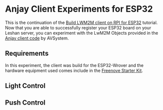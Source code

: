 # Anjay Client Experiments for ESP32

This is the continuation of the [Build LWM2M client on RPI for ESP32](https://github.com/HectorGBoissier/CSC8566_IOT_Fall2022/blob/Anjay-leshan/Anjay_Leshan_Client/Build_Anjay_Client.md) tutorial. 
Now that you are able to successfully register your ESP32 board on your Leshan server, you can experiment with the LwM2M Objects provided in the [Anjay client code](https://github.com/AVSystem/Anjay-esp32-client) by AVSystem.

## Requirements

In this experiment, the client was build for the ESP32-Wrover and the hardware equipment used comes include in the [Freenove Starter Kit](https://github.com/Freenove/Freenove_Ultimate_Starter_Kit_for_ESP32). 

## Light Control

## Push Control

